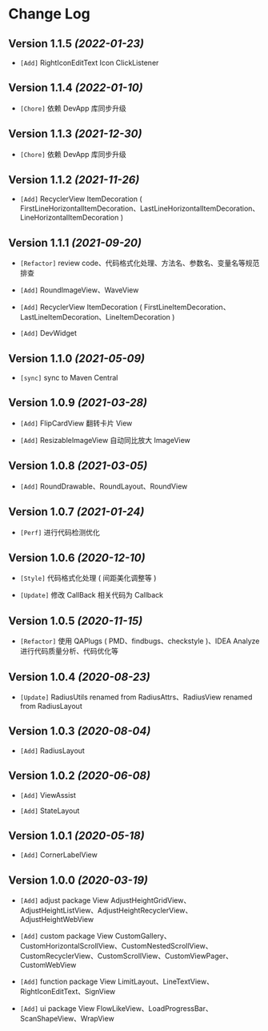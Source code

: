 Change Log
==========

Version 1.1.5 *(2022-01-23)*
----------------------------

* `[Add]` RightIconEditText Icon ClickListener

Version 1.1.4 *(2022-01-10)*
----------------------------

* `[Chore]` 依赖 DevApp 库同步升级

Version 1.1.3 *(2021-12-30)*
----------------------------

* `[Chore]` 依赖 DevApp 库同步升级

Version 1.1.2 *(2021-11-26)*
----------------------------

* `[Add]` RecyclerView ItemDecoration ( FirstLineHorizontalItemDecoration、LastLineHorizontalItemDecoration、LineHorizontalItemDecoration )

Version 1.1.1 *(2021-09-20)*
----------------------------

* `[Refactor]` review code、代码格式化处理、方法名、参数名、变量名等规范排查

* `[Add]` RoundImageView、WaveView

* `[Add]` RecyclerView ItemDecoration ( FirstLineItemDecoration、LastLineItemDecoration、LineItemDecoration )

* `[Add]` DevWidget

Version 1.1.0 *(2021-05-09)*
----------------------------

* `[sync]` sync to Maven Central

Version 1.0.9 *(2021-03-28)*
----------------------------

* `[Add]` FlipCardView 翻转卡片 View

* `[Add]` ResizableImageView 自动同比放大 ImageView

Version 1.0.8 *(2021-03-05)*
----------------------------

* `[Add]` RoundDrawable、RoundLayout、RoundView

Version 1.0.7 *(2021-01-24)*
----------------------------

* `[Perf]` 进行代码检测优化

Version 1.0.6 *(2020-12-10)*
----------------------------

* `[Style]` 代码格式化处理 ( 间距美化调整等 )

* `[Update]` 修改 CallBack 相关代码为 Callback

Version 1.0.5 *(2020-11-15)*
----------------------------

* `[Refactor]` 使用 QAPlugs ( PMD、findbugs、checkstyle )、IDEA Analyze 进行代码质量分析、代码优化等

Version 1.0.4 *(2020-08-23)*
----------------------------

* `[Update]` RadiusUtils renamed from RadiusAttrs、RadiusView renamed from RadiusLayout

Version 1.0.3 *(2020-08-04)*
----------------------------

* `[Add]` RadiusLayout

Version 1.0.2 *(2020-06-08)*
----------------------------

* `[Add]` ViewAssist

* `[Add]` StateLayout

Version 1.0.1 *(2020-05-18)*
----------------------------

* `[Add]` CornerLabelView

Version 1.0.0 *(2020-03-19)*
----------------------------

* `[Add]` adjust package View AdjustHeightGridView、AdjustHeightListView、AdjustHeightRecyclerView、AdjustHeightWebView

* `[Add]` custom package View CustomGallery、CustomHorizontalScrollView、CustomNestedScrollView、CustomRecyclerView、CustomScrollView、CustomViewPager、CustomWebView

* `[Add]` function package View LimitLayout、LineTextView、RightIconEditText、SignView

* `[Add]` ui package View FlowLikeView、LoadProgressBar、ScanShapeView、WrapView
